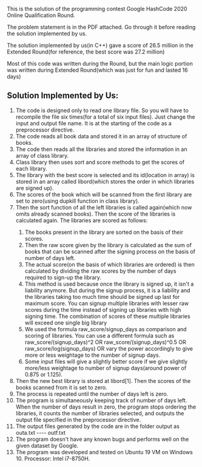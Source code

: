 <HTML>
<p>This is the solution of the programming contest Google HashCode 2020 Online Qualification Round.</p>
<p>The problem statement is in the PDF attached. Go through it before reading the solution implemented by us.</p> 
<p> The solution implemented by us(in C++) gave a score of 26.5 million in the Extended Round(for reference, the best score was 27.2 million) </p>
<p> Most of this code was written during the Round, but the main logic portion was written during Extended Round(which was just for fun and lasted 16 days) </p>
<h2> Solution Implemented by Us: </h2>
<ol>
<li>The code is designed only to read one library file. So you will have to recompile the file six times(for a total of six input files). Just change the input and output file name. It is at the starting of the code as a preprocessor directive. </li>
<li>The code reads all book data and stored it in an array of structure of books. </li>
<li>The code then reads all the libraries and stored the information in an array of class library.</li>
<li>Class library then uses sort and score methods to get the scores of each library.</li>
<li>The library with the best score is selected and its id(location in array) is stored in an array called libord(which stores the order in which libraries are signed up).</li>
<li>The scores of the book which will be scanned from the first library are set to zero(using dupkill function in class library).</li>
<li>Then the sort function of all the left libraries is called again(which now omits already scanned books). Then the score of the libraries is calculated again. The libraries are scored as follows:</li>
<ol>
<li>The books present in the library are sorted on the basis of their scores.</li>
<li>Then the raw score given by the library is calculated as the sum of books that can be scanned after the signing process on the basis of number of days left.</li>
<li>The actual score(on the basis of which libraries are ordered) is then calculated by dividing the raw scores by the number of days required to sign-up the library.</li>
<li>This method is used because once the library is signed up, it isn't a liability anymore. But during the signup process, it is a liability and the libraries taking too much time should be signed up last for maximum score. You can signup multiple libraries with lesser raw scores during the time instead of signing up libraries with high signing time. The combination of scores of these multiple libraries will exceed one single big library</li>
<li>We used the formula raw_score/signup_days as comparison and scoring of libraries. You can use a different formula such as raw_score/(signup_days)^2 OR raw_score/(signup_days)^0.5 OR raw_score/log(signup_days) OR vary the power accordingly to give more or less weightage to the number of signup days.</li>
<li>Some input files will give a slightly better score if we give slightly more/less weightage to number of signup days(around power of 0.875 or 1.125).</li>
</ol>
<li>Then the new best library is stored at libord[1]. Then the scores of the books scanned from it is set to zero.</li>
<li>The process is repeated until the number of days left is zero.</li>
<li>The program is simultaneously keeping track of number of days left. When the number of days result in zero, the program stops ordering the libraries, it counts the number of libraries selected, and outputs the output file specified in the preprocessor directive.</li>
<li>The output files generated by the code are in the folder output as outa.txt ---- outf.txt </li>
<li>The program doesn't have any known bugs and performs well on the given dataset by Google.</li>
<li>The program was developed and tested on Ubuntu 19 VM on Windows 10. Processor: Intel i7-8750H.</li>
</ol>
</HTML>

